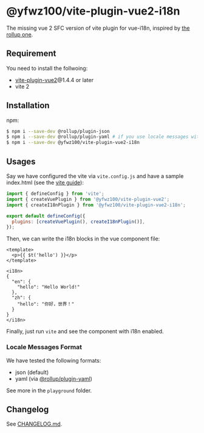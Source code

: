 # @yfwz100/vite-plugin-vue2-i18n

The missing vue 2 SFC version of vite plugin for vue-i18n, inspired by [the rollup one](https://github.com/intlify/rollup-plugin-vue-i18n/tree/master).

## Requirement

You need to install the follwoing:

- [vite-plugin-vue2][]@1.4.4 or later
- vite 2

## Installation

npm:

```sh
$ npm i --save-dev @rollup/plugin-json
$ npm i --save-dev @rollup/plugin-yaml # if you use locale messages with YAML format
$ npm i --save-dev @yfwz100/vite-plugin-vue2-i18n
```

## Usages

Say we have configured the vite via `vite.config.js` and have a sample index.html (see the [vite guide](https://vitejs.dev/guide/)):

```js
import { defineConfig } from 'vite';
import { createVuePlugin } from '@yfwz100/vite-plugin-vue2';
import { createI18nPlugin } from '@yfwz100/vite-plugin-vue2-i18n';

export default defineConfig({
  plugins: [createVuePlugin(), createI18nPlugin()],
});
```

Then, we can write the i18n blocks in the vue component file:

```vue
<template>
  <p>{{ $t('hello') }}</p>
</template>

<i18n>
{
  "en": {
    "hello": "Hello World!"
  },
  "zh": {
    "hello": "你好，世界！"
  }
}
</i18n>
```

Finally, just run `vite` and see the component with i18n enabled.

### Locale Messages Format

We have tested the following formats:

- json (default)
- yaml (via [@rollup/plugin-yaml](https://www.npmjs.com/package/@rollup/plugin-yaml))

See more in the `playground` folder.

## Changelog

See [CHANGELOG.md](https://github.com/yfwz100/vite-plugin-vue2-i18n/blob/master/CHANGELOG.md).

[vite-plugin-vue2]: https://www.npmjs.com/package/vite-plugin-vue2 'the original vite-plugin-vue2'
